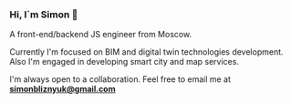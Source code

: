 ### Hi, I`m Simon 👋
A front-end/backend JS engineer from Moscow. 

Currently I'm focused on BIM and digital twin technologies development. Also I'm engaged in developing smart city and map services.

I'm always open to a collaboration. Feel free to email me at **simonbliznyuk@gmail.com** 
